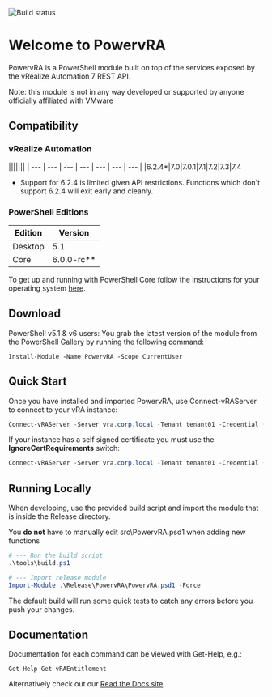 ![Build status](https://jakkulabs.visualstudio.com/_apis/public/build/definitions/b9938934-bc30-4bf9-8ee8-91138dde4db8/1/badge)

# Welcome to PowervRA
PowervRA is a PowerShell module built on top of the services exposed by the vRealize Automation 7 REST API.

Note: this module is not in any way developed or supported by anyone officially affiliated with VMware

## Compatibility

### vRealize Automation

|||||||
| --- | --- | --- | --- | --- | --- | --- |
|6.2.4*|7.0|7.0.1|7.1|7.2|7.3|7.4


* Support for 6.2.4 is limited given API restrictions. Functions which don't support 6.2.4 will exit early and cleanly.

### PowerShell Editions

|Edition|Version|
| --- | --- |
|Desktop|5.1|
|Core|6.0.0-rc**|

To get up and running with PowerShell Core follow the instructions for your operating system [here](https://github.com/PowerShell/PowerShell/blob/master/README.md#get-powershell).

## Download

PowerShell v5.1 & v6 users: You grab the latest version of the module from the PowerShell Gallery by running the following command:

```
Install-Module -Name PowervRA -Scope CurrentUser
```

## Quick Start

Once you have installed and imported PowervRA, use Connect-vRAServer to connect to your vRA instance:

```PowerShell
Connect-vRAServer -Server vra.corp.local -Tenant tenant01 -Credential (Get-Credential)
```

If your instance has a self signed certificate you must use the **IgnoreCertRequirements** switch:

```PowerShell
Connect-vRAServer -Server vra.corp.local -Tenant tenant01 -Credential (Get-Credential) -IgnoreCertRequirements
```

## Running Locally
When developing, use the provided build script and import the module that is inside the Release directory.

You **do not** have to manually edit src\PowervRA.psd1 when adding new functions

```PowerShell
# --- Run the build script
.\tools\build.ps1

# --- Import release module
Import-Module .\Release\PowervRA\PowervRA.psd1 -Force
```
The default build will run some quick tests to catch any errors before you push your changes.

## Documentation

Documentation for each command can be viewed with Get-Help, e.g.:

```
Get-Help Get-vRAEntitlement
```

Alternatively check out our [Read the Docs site](https://powervra.readthedocs.org/en/latest/)
